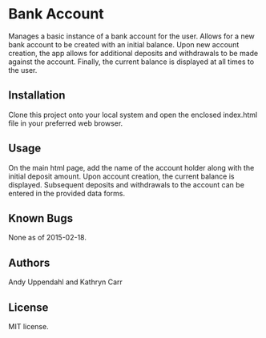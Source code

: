 Bank Account
======================

Manages a basic instance of a bank account for the user. Allows
for a new bank account to be created with an initial balance.
Upon new account creation, the app allows for additional deposits
and withdrawals to be made against the account. Finally, the current
balance is displayed at all times to the user.

Installation
------------

Clone this project onto your local system and open the enclosed
index.html file in your preferred web browser.

Usage
-----

On the main html page, add the name of the account holder along
with the initial deposit amount. Upon account creation, the current
balance is displayed. Subsequent deposits and withdrawals to the
account can be entered in the provided data forms.

Known Bugs
----------

None as of 2015-02-18.

Authors
-------

Andy Uppendahl and Kathryn Carr

License
-------

MIT license.
